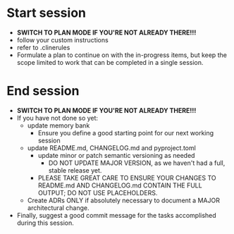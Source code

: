 # Start session

- **SWITCH TO PLAN MODE IF YOU'RE NOT ALREADY THERE!!!**
- follow your custom instructions
- refer to .clinerules
- Formulate a plan to continue on with the in-progress items, but keep the scope limited to work that can be completed in a single session.

# End session

- **SWITCH TO PLAN MODE IF YOU'RE NOT ALREADY THERE!!!**
- If you have not done so yet:
  - update memory bank
    - Ensure you define a good starting point for our next working session
  - update README.md, CHANGELOG.md and pyproject.toml
    - update minor or patch semantic versioning as needed
      - DO NOT UPDATE MAJOR VERSION, as we haven't had a full, stable release yet.
    - PLEASE TAKE GREAT CARE TO ENSURE YOUR CHANGES TO README.md AND CHANGELOG.md CONTAIN THE FULL OUTPUT; DO NOT USE PLACEHOLDERS.
  - Create ADRs ONLY if absolutely necessary to document a MAJOR architectural change.
- Finally, suggest a good commit message for the tasks accomplished during this session.
